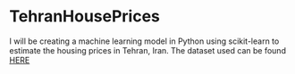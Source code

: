 # TehranHousePrices
I will be creating a machine learning model in Python using scikit-learn to estimate the housing prices in Tehran, Iran. The dataset used can be found [HERE](https://www.kaggle.com/datasets/valakhorasani/tehran-house-prices-dataset)
